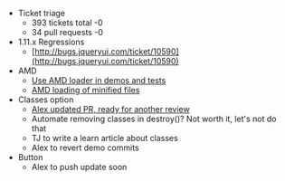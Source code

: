 * Ticket triage
  * 393 tickets total -0
  * 34 pull requests -0
* 1.11.x Regressions
  * [http://bugs.jqueryui.com/ticket/10590](http://bugs.jqueryui.com/ticket/10590)
* AMD
  * [Use AMD loader in demos and tests](http://bugs.jqueryui.com/ticket/10119)
  * [AMD loading of minified files](http://bugs.jqueryui.com/ticket/10674)
* Classes option
  * [Alex updated PR, ready for another review](https://github.com/jquery/jquery-ui/pull/1369)
  * Automate removing classes in destroy()? Not worth it, let's not do that
  * TJ to write a learn article about classes
  * Alex to revert demo commits
* Button
  * Alex to push update soon
